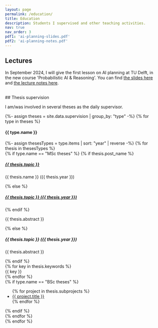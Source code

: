 ```yaml
---
layout: page
permalink: /education/
title: Education
description: Students I supervised and other teaching activities.
nav: true
nav_order: 3
pdf1: 'ai-planning-slides.pdf'
pdf2: 'ai-planning-notes.pdf'
---
```


## Lectures

In September 2024, I will give the first lesson on AI planning at TU Delft, in the new course 'Probabilistic AI & Reasoning'. You can find <a href="{{ page.pdf1 | prepend: 'assets/pdf/' | relative_url}}" target="_blank">the slides here</a> and <a href="{{ page.pdf2 | prepend: 'assets/pdf/' | relative_url}}" target="_blank">the lecture notes here</a>.

<br>
## Thesis supervision



<div class="students">
    <p>I am/was involved in several theses as the daily supervisor.</p>    
    {%- assign theses = site.data.supervision | group_by: "type" -%}
    {% for type in theses %}
        <div class="theses">
            <h4><b>{{ type.name }}</b></h4>
            {%- assign thesesTypes = type.items | sort: "year" | reverse -%}
            {% for thesis in thesesTypes %}
                <div class="thesis">
                    {% if type.name == "MSc theses" %}
                        {% if thesis.post_name %}
                            <h5><a href="{{ thesis.link }}" class="{{ thesis.status }}" target="_blank">{{ thesis.topic }}</a></h5>
                            <p> {{ thesis.name }} ({{ thesis.year }})</p>
                        {% else %}
                            <h5><a href="{{ thesis.link }}" class="{{ thesis.status }}" target="_blank">{{ thesis.topic }} ({{ thesis.year }})</a></h5>
                        {% endif %}
                        <p> {{ thesis.abstract }} </p>
                    {% else %}
                        <h5>{{ thesis.topic }} ({{ thesis.year }})</h5>
                        <p> {{ thesis.abstract }} </p>
                    {% endif %}
                    <div class="keywords">
                        {% for key in thesis.keywords %}
                            <div class="abstract btn btn-sm z-depth-0 keyword">
                                {{ key }}
                            </div>
                        {% endfor %}
                    </div>
                    {% if type.name == "BSc theses" %}
                        <ul>
                            {% for project in thesis.subprojects %}
                                <li><a href="{{ project.link }}" target="_blank">{{ project.title }}</a></li>
                            {% endfor %}
                        </ul>
                    {% endif %}
                </div>  
            {% endfor %}
            <br>
        </div>
    {% endfor %}
</div>
